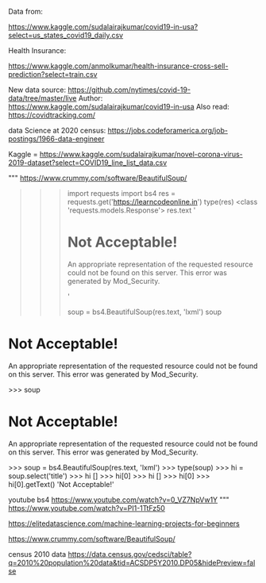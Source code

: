 Data from:

https://www.kaggle.com/sudalairajkumar/covid19-in-usa?select=us_states_covid19_daily.csv

Health Insurance:

https://www.kaggle.com/anmolkumar/health-insurance-cross-sell-prediction?select=train.csv

New data source:
https://github.com/nytimes/covid-19-data/tree/master/live
Author:
https://www.kaggle.com/sudalairajkumar/covid19-in-usa
Also read:
https://covidtracking.com/

data Science at 2020 census:
https://jobs.codeforamerica.org/job-postings/1966-data-engineer

Kaggle =
https://www.kaggle.com/sudalairajkumar/novel-corona-virus-2019-dataset?select=COVID19_line_list_data.csv

"""
https://www.crummy.com/software/BeautifulSoup/

>>> import requests
>>> import bs4
>>> res = requests.get('https://learncodeonline.in')
>>> type(res)
<class 'requests.models.Response'>
>>> res.text
'<head><title>Not Acceptable!</title></head><body><h1>Not Acceptable!</h1><p>An appropriate representation of the requested resource could not be found on this server. This error was generated by Mod_Security.</p></body></html>'
>>>
>>> soup = bs4.BeautifulSoup(res.text, 'lxml')
>>> soup
<html><head><title>Not Acceptable!</title></head><body><h1>Not Acceptable!</h1><p>An appropriate representation of the requested resource could not be found on this server. This error was generated by Mod_Security.</p></body></html>
>>> soup
<html><head><title>Not Acceptable!</title></head><body><h1>Not Acceptable!</h1><p>An appropriate representation of the requested resource could not be found on this server. This error was generated by Mod_Security.</p></body></html>
>>> soup = bs4.BeautifulSoup(res.text, 'lxml')
>>> type(soup)
<class 'bs4.BeautifulSoup'>
>>> hi = soup.select('title')
>>> hi
[<title>Not Acceptable!</title>]
>>> hi[0]
<title>Not Acceptable!</title>
>>> hi
[<title>Not Acceptable!</title>]
>>> hi[0]
<title>Not Acceptable!</title>
>>> hi[0].getText()
'Not Acceptable!'

youtube bs4
https://www.youtube.com/watch?v=0_VZ7NpVw1Y
"""
https://www.youtube.com/watch?v=PI1-1TtFz50

https://elitedatascience.com/machine-learning-projects-for-beginners

https://www.crummy.com/software/BeautifulSoup/

census 2010 data
https://data.census.gov/cedsci/table?q=2010%20population%20data&tid=ACSDP5Y2010.DP05&hidePreview=false